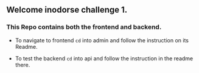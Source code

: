 ## Welcome inodorse challenge 1.

### This Repo contains both the frontend and backend.

- To navigate to frontend `cd` into admin and follow the instruction on its Readme.

- To test the backend `cd` into api and follow the instruction in the readme there.